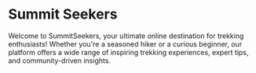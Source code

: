 # Summit Seekers

Welcome to SummitSeekers, your ultimate online destination for trekking enthusiasts! Whether you're a seasoned hiker or a curious beginner, our platform offers a wide range of inspiring trekking experiences, expert tips, and community-driven insights.